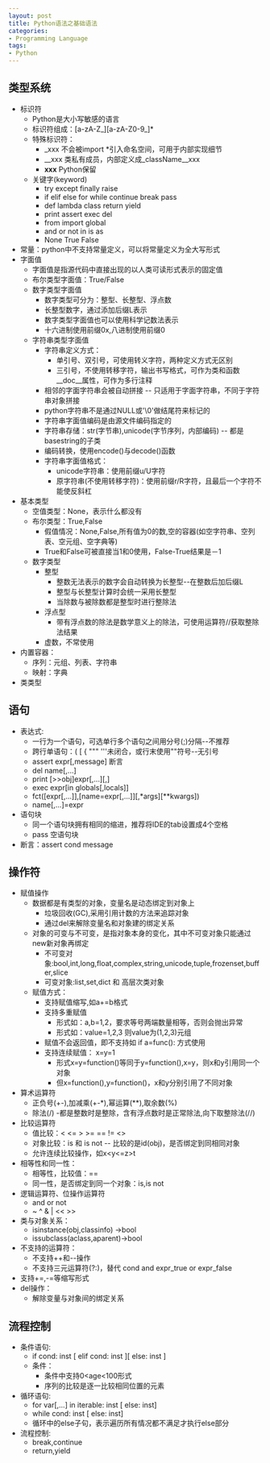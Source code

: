 ```yaml
---
layout: post
title: Python语法之基础语法
categories:
- Programming Language
tags:
- Python
---
```


## 类型系统
- 标识符
	- Python是大小写敏感的语言
	- 标识符组成：[a-zA-Z_][a-zA-Z0-9_]*
	- 特殊标识符：
		- _xxx 不会被import *引入命名空间，可用于内部实现细节
		- __xxx 类私有成员，内部定义成_className__xxx
		- __xxx__ Python保留
	- 关键字(keyword)
		- try except finally raise
		- if elif else for while continue break pass
		- def lambda class return yield
		- print assert exec del
		- from import global
		- and or not in is as
		- None True False
- 常量：python中不支持常量定义，可以将常量定义为全大写形式
- 字面值
	- 字面值是指源代码中直接出现的以人类可读形式表示的固定值
	- 布尔类型字面值：True/False
	- 数字类型字面值
		- 数字类型可分为：整型、长整型、浮点数
		- 长整型数字，通过添加后缀L表示
		- 数字类型字面值也可以使用科学记数法表示
		- 十六进制使用前缀0x,八进制使用前缀0
	- 字符串类型字面值
		- 字符串定义方式：
			- 单引号、双引号，可使用转义字符，两种定义方式无区别
			- 三引号，不使用转移字符，输出书写格式，可作为类和函数__doc__属性，可作为多行注释
		- 相邻的字面字符串会被自动拼接 -- 只适用于字面字符串，不同于字符串对象拼接
		- python字符串不是通过NULL或'\0'做结尾符来标记的
		- 字符串字面值编码是由源文件编码指定的
		- 字符串存储：str(字节串),unicode(字节序列，内部编码) -- 都是basestring的子类
		- 编码转换，使用encode()与decode()函数
		- 字符串字面值格式：
			- unicode字符串：使用前缀u/U字符
			- 原字符串(不使用转移字符)：使用前缀r/R字符，且最后一个字符不能使反斜杠
- 基本类型
	- 空值类型：None，表示什么都没有
	- 布尔类型：True,False
		- 假值情况：None,False,所有值为0的数,空的容器(如空字符串、空列表、空元组、空字典等)
		- True和False可被直接当1和0使用，False-True结果是－1
	- 数字类型
		- 整型
			- 整数无法表示的数字会自动转换为长整型--在整数后加后缀L
			- 整型与长整型计算时会统一采用长整型
			- 当除数与被除数都是整型时进行整除法
		- 浮点型
			- 带有浮点数的除法是数学意义上的除法，可使用运算符//获取整除法结果
		- 虚数，不常使用
- 内置容器：
	- 序列：元组、列表、字符串
	- 映射：字典
- 类类型

## 语句
- 表达式:
	- 一行为一个语句，可选单行多个语句之间用分号(;)分隔--不推荐
	- 跨行单语句：( [ { """ '''未闭合，或行末使用"\"符号--无引号
	- assert expr[,message] 断言
	- del name[,...]
	- print [>>obj]expr[,...][,]
	- exec expr[in globals[,locals]]
	- fct([expr[,...]],[name=expr[,...]][,*args][**kwargs])
	- name[,...]=expr
- 语句块
	- 同一个语句块拥有相同的缩进，推荐将IDE的tab设置成4个空格
	- pass 空语句块
- 断言：assert cond message

## 操作符
- 赋值操作
	- 数据都是有类型的对象，变量名是动态绑定到对象上
		- 垃圾回收(GC),采用引用计数的方法来追踪对象
		- 通过del来解除变量名和对象建的绑定关系
	- 对象的可变与不可变，是指对象本身的变化，其中不可变对象只能通过new新对象再绑定
		- 不可变对象:bool,int,long,float,complex,string,unicode,tuple,frozenset,buffer,slice
		- 可变对象:list,set,dict 和 高层次类对象
	- 赋值方式：
		- 支持赋值缩写,如a+=b格式
		- 支持多重赋值
			- 形式如：a,b=1,2，要求等号两端数量相等，否则会抛出异常
			- 形式如：value=1,2,3 则value为(1,2,3)元组
		- 赋值不会返回值，即不支持如 if a=func(): 方式使用
		- 支持连续赋值： x=y=1
			- 形式x=y=function()等同于y=function(),x=y，则x和y引用同一个对象
			- 但x=function(),y=function()，x和y分别引用了不同对象
- 算术运算符
	- 正负号(+-),加减乘(+-*),幂运算(**),取余数(%)
	- 除法(/) -都是整数时是整除，含有浮点数时是正常除法,向下取整除法(//)
- 比较运算符
	- 值比较：< <= > >= == != <>
	- 对象比较：is 和 is not -- 比较的是id(obj)，是否绑定到同相同对象
	- 允许连续比较操作，如x<y<=z>t
- 相等性和同一性：
	- 相等性，比较值：==
	- 同一性，是否绑定到同一个对象：is,is not
- 逻辑运算符、位操作运算符
	- and or not
	- ~ ^ & | << >>
- 类与对象关系：
	- isinstance(obj,classinfo) ->bool
	- issubclass(aclass,aparent)->bool
- 不支持的运算符：
	- 不支持++和--操作
	- 不支持三元运算符(?:)，替代 cond and expr_true or expr_false
- 支持+=,-=等缩写形式
- del操作：
	- 解除变量与对象间的绑定关系

## 流程控制
- 条件语句:
	- if cond: inst [ elif cond: inst ][ else: inst ]
	- 条件：
		- 条件中支持0<age<100形式
		- 序列的比较是逐一比较相同位置的元素
- 循环语句:
	- for var[,...] in iterable: inst [ else: inst]
	- while cond: inst [ else: inst]
	- 循环中的else子句，表示遍历所有情况都不满足才执行else部分
- 流程控制:
	- break,continue
	- return,yield